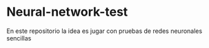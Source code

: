 # Neural-network-test
En este repositorio la idea es jugar con pruebas de redes neuronales sencillas
